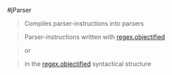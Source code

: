 #jParser
> Compiles parser-instructions into parsers

> Parser-instructions written with [regex.objectified](https://github.com/JavaScript-AI/regex.objectified)

> or

> in the [regex.objectified](https://github.com/JavaScript-AI/regex.objectified) syntactical structure
